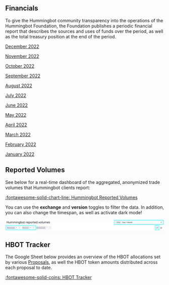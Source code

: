 ## Financials

To give the Hummingbot community transparency into the operations of the Hummingbot Foundation, the Foundation publishes a periodic financial report that describes the sources and uses of funds over the period, as well as the total treasury position at the end of the period.

[December 2022](https://hummingbot-foundation.notion.site/December-2022-4cadfc18e9c845dd9ae0b95ac58abb5e)

[November 2022](https://hummingbot-foundation.notion.site/November-2022-0961231589a14a4d89715400ff74c8ae)

[October 2022](https://hummingbot-foundation.notion.site/October-2022-29a08a3812da4a9dbdfea28046e1b919)

[September 2022](https://hummingbot-foundation.notion.site/September-2022-a8fd007f7d844c7cbabfe6224195a820)

[August 2022](https://hummingbot-foundation.notion.site/August-2022-b4e0f466e06843c8b129608181d0d2a8)

[July 2022](https://hummingbot-foundation.notion.site/July-2022-05c6709e18a347f3abd7e50a18127b5e)

[June 2022](https://hummingbot-foundation.notion.site/June-2022-0d6e7b3ac3724a7eb5a9c4f6b1901345)

[May 2022](https://hummingbot-foundation.notion.site/May-2022-ca1145e8b8e4431dbb55bcad69ac485e)

[April 2022](https://hummingbot-foundation.notion.site/April-2022-7725536be9f44d6e8d22c1b0a7d31818)

[March 2022](https://hummingbot-foundation.notion.site/March-2022-463b9f78a6384899b25cfc9bf6aef9ba)

[February 2022](https://hummingbot-foundation.notion.site/February-2022-db69152413fa43ff96910e5e0a88d2de)

[January 2022](https://hummingbot-foundation.notion.site/January-2022-b1ff8547495b4818b1ad843779498f65)

## Reported Volumes

See below for a real-time dashboard of the aggregated, anonymized trade volumes that Hummingbot clients report:

<a href="https://p.datadoghq.com/sb/a96a744f5-a15479d77992ccba0d23aecfd4c87a52" target="_blank" class="md-button md-button--primary">:fontawesome-solid-chart-line: Hummingbot Reported Volumes</a>

You can use the **exchange** and **version** toggles to filter the data. In addition, you can also change the timespan, as well as activate dark mode!

[![](./toggles.png)](./toggles.png)

## HBOT Tracker

The Google Sheet below provides an overview of the HBOT allocations set by various [Proposals](/governance/proposals), as well the HBOT token amounts distributed across each proposal to date.

<a href="https://docs.google.com/spreadsheets/d/1UNAumPMnXfsghAAXrfKkPGRH9QlC8k7Cu1FGQVL1t0M/edit?usp=sharing" target="_blank" class="md-button md-button--primary">:fontawesome-solid-coins: HBOT Tracker</a>
